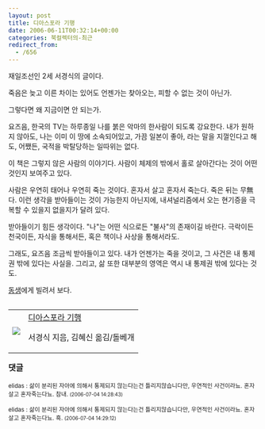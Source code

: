 ```yaml
---
layout: post
title: 디아스포라 기행
date: 2006-06-11T00:32:14+00:00
categories: 북컬렉터의-최근
redirect_from:
  - /656
---
```


재일조선인 2세 서경식의 글이다.

<DIV class=box>죽음은 늦고 이른 차이는 있어도 언젠가는 찾아오는, 피할 수 없는 것이 아닌가.

그렇다면 왜 지금이면 안 되는가.</DIV>

요즈음, 한국의 TV는 하루종일 나를 붉은 악마의 한사람이 되도록 강요한다. 내가 원하지 않아도, 나는 이미 이 땅에 소속되어있고, 가끔 일본이 좋아, 라는 말을 지껄인다고 해도, 어쨌든, 국적을 박탈당하는 일따위는 없다.

이 책은 그렇지 않은 사람의 이야기다. 사람이 체제의 밖에서 홀로 살아간다는 것이 어떤 것인지 보여주고 있다.

<DIV class=box>사람은 우연히 태어나 우연히 죽는 것이다. 혼자서 살고 혼자서 죽는다. 죽은 뒤는 무無다. 이런 생각을 받아들이는 것이 가능한지 아닌지에, 내셔널리즘에서 오는 현기증을 극복할 수 있을지 없을지가 달려 있다.</DIV>

받아들이기 힘든 생각이다. "나"는 어떤 식으로든 "불사"의 존재이길 바란다. 극락이든 천국이든, 자식을 통해서든, 혹은 책이나 사상을 통해서라도.

그래도, 요즈음 조금씩 받아들이고 있다. 내가 언젠가는 죽을 것이고, 그 사건은 내 통제권 밖에 있다는 사실을. 그리고, 삶 또한 대부분의 영역은 역시 내 통제권 밖에 있다는 것도.

<A href="http://naushika.egloos.com/1292529" target=bb>동생</A>에게 빌려서 보다.

<table align=right><tbody><tr><td><a href="http://www.aladdin.co.kr/shop/wproduct.aspx?ISBN=897199231X&ttbkey=ttbjinto1216001&copyPaper=1"><img src="http://image.aladdin.co.kr/coveretc/book/covermini/897199231x_1.jpg" /></a></td><td align="left" ><a href="http://www.aladdin.co.kr/shop/wproduct.aspx?ISBN=897199231X&ttbkey=ttbjinto1216001&copyPaper=1" >디아스포라 기행</a>

서경식 지음, 김혜신 옮김/돌베개</td></tr></tbody></table>

* * *

### 댓글



<!--- cmt:1064 --->
<!--- mail: --->
<!--- parent:0 --->

<small class=comment>elidas : 삶이 분리된 자아에 의해서 통제되지 않는다는건 틀리지않습니다만, 우연적인 사건이라뇨. 혼자살고 혼자죽는다뇨. 참내. <small>(2006-07-04 14:28:43)</small></small>


<!--- cmt:1065 --->
<!--- mail: --->
<!--- parent:0 --->

<small class=comment>elidas : 삶이 분리된 자아에 의해서 통제되지 않는다는건 틀리지않습니다만, 우연적인 사건이라뇨. 혼자살고 혼자죽는다뇨. 흑. <small>(2006-07-04 14:29:12)</small></small>

